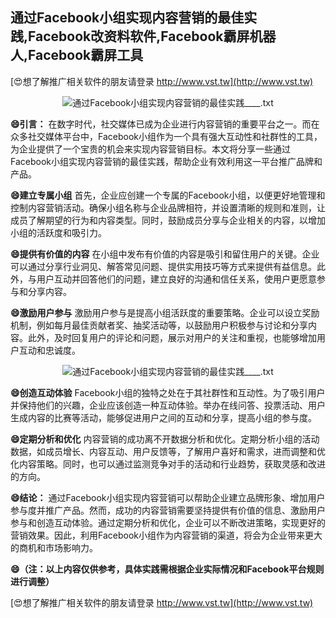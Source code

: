 ## **通过Facebook小组实现内容营销的最佳实践,Facebook改资料软件,Facebook霸屏机器人,Facebook霸屏工具**

[😍想了解推广相关软件的朋友请登录 http://www.vst.tw](http://www.vst.tw)

 <center><img src="https://vst.tw/MP4/tuiguang/png/0.png" alt="通过Facebook小组实现内容营销的最佳实践____.txt"></center>

**😄引言：**
在数字时代，社交媒体已成为企业进行内容营销的重要平台之一。而在众多社交媒体平台中，Facebook小组作为一个具有强大互动性和社群性的工具，为企业提供了一个宝贵的机会来实现内容营销目标。本文将分享一些通过Facebook小组实现内容营销的最佳实践，帮助企业有效利用这一平台推广品牌和产品。

**😄建立专属小组**
首先，企业应创建一个专属的Facebook小组，以便更好地管理和控制内容营销活动。确保小组名称与企业品牌相符，并设置清晰的规则和准则，让成员了解期望的行为和内容类型。同时，鼓励成员分享与企业相关的内容，以增加小组的活跃度和吸引力。

**😄提供有价值的内容**
在小组中发布有价值的内容是吸引和留住用户的关键。企业可以通过分享行业洞见、解答常见问题、提供实用技巧等方式来提供有益信息。此外，与用户互动并回答他们的问题，建立良好的沟通和信任关系，使用户更愿意参与和分享内容。

**😄激励用户参与**
激励用户参与是提高小组活跃度的重要策略。企业可以设立奖励机制，例如每月最佳贡献者奖、抽奖活动等，以鼓励用户积极参与讨论和分享内容。此外，及时回复用户的评论和问题，展示对用户的关注和重视，也能够增加用户互动和忠诚度。

 <center><img src="https://vst.tw/MP4/tuiguang/png/4.png" alt="通过Facebook小组实现内容营销的最佳实践____.txt"></center>

**😄创造互动体验**
Facebook小组的独特之处在于其社群性和互动性。为了吸引用户并保持他们的兴趣，企业应该创造一种互动体验。举办在线问答、投票活动、用户生成内容的比赛等活动，能够促进用户之间的互动和分享，提高小组的参与度。

**😄定期分析和优化**
内容营销的成功离不开数据分析和优化。定期分析小组的活动数据，如成员增长、内容互动、用户反馈等，了解用户喜好和需求，进而调整和优化内容策略。同时，也可以通过监测竞争对手的活动和行业趋势，获取灵感和改进的方向。

**😄结论：**
通过Facebook小组实现内容营销可以帮助企业建立品牌形象、增加用户参与度并推广产品。然而，成功的内容营销需要坚持提供有价值的信息、激励用户参与和创造互动体验。通过定期分析和优化，企业可以不断改进策略，实现更好的营销效果。因此，利用Facebook小组作为内容营销的渠道，将会为企业带来更大的商机和市场影响力。

**😄（注：以上内容仅供参考，具体实践需根据企业实际情况和Facebook平台规则进行调整）**

[😍想了解推广相关软件的朋友请登录 http://www.vst.tw](http://www.vst.tw)



